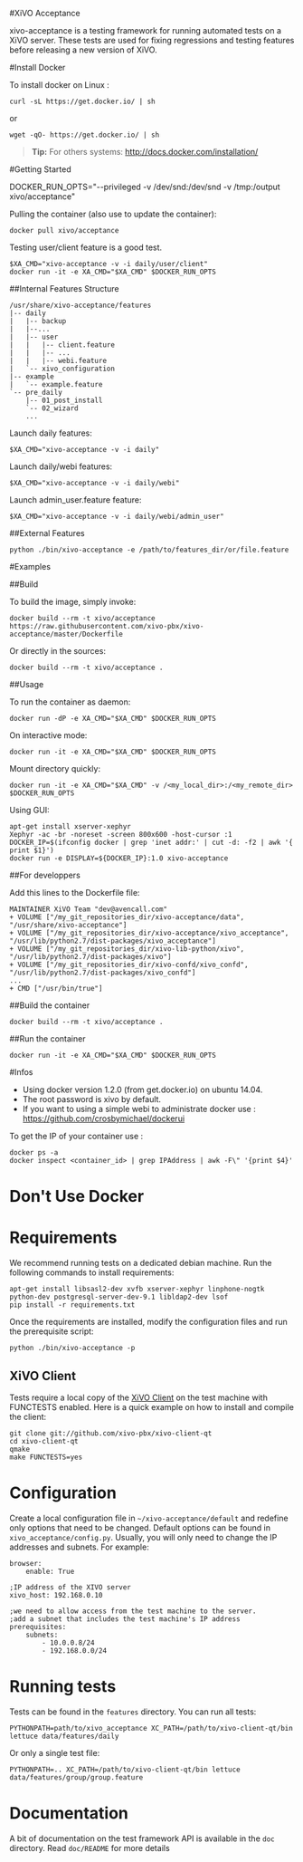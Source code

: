 #XiVO Acceptance

xivo-acceptance is a testing framework for running automated tests on a XiVO
server. These tests are used for fixing regressions and testing features before
releasing a new version of XiVO.


#Install Docker

To install docker on Linux :

    curl -sL https://get.docker.io/ | sh

 or

    wget -qO- https://get.docker.io/ | sh

> **Tip:** For others systems: http://docs.docker.com/installation/

#Getting Started

DOCKER_RUN_OPTS="--privileged -v /dev/snd:/dev/snd -v /tmp:/output xivo/acceptance"

Pulling the container (also use to update the container):

    docker pull xivo/acceptance

Testing user/client feature is a good test.

    $XA_CMD="xivo-acceptance -v -i daily/user/client"
    docker run -it -e XA_CMD="$XA_CMD" $DOCKER_RUN_OPTS


##Internal Features Structure

    /usr/share/xivo-acceptance/features
    |-- daily
    |   |-- backup
    |   |--...
    |   |-- user
    |   |   |-- client.feature
    |   |   |-- ...
    |   |   |-- webi.feature
    |   `-- xivo_configuration
    |-- example
    |   `-- example.feature
    `-- pre_daily
        |-- 01_post_install
        `-- 02_wizard
        ...

Launch daily features:

    $XA_CMD="xivo-acceptance -v -i daily"

Launch daily/webi features:

    $XA_CMD="xivo-acceptance -v -i daily/webi"

Launch admin_user.feature feature:

    $XA_CMD="xivo-acceptance -v -i daily/webi/admin_user"

##External Features

    python ./bin/xivo-acceptance -e /path/to/features_dir/or/file.feature

#Examples

##Build

To build the image, simply invoke:

    docker build --rm -t xivo/acceptance https://raw.githubusercontent.com/xivo-pbx/xivo-acceptance/master/Dockerfile

Or directly in the sources:

    docker build --rm -t xivo/acceptance .

##Usage

To run the container as daemon:

    docker run -dP -e XA_CMD="$XA_CMD" $DOCKER_RUN_OPTS

On interactive mode:

    docker run -it -e XA_CMD="$XA_CMD" $DOCKER_RUN_OPTS

Mount directory quickly:

    docker run -it -e XA_CMD="$XA_CMD" -v /<my_local_dir>:/<my_remote_dir> $DOCKER_RUN_OPTS

Using GUI:

    apt-get install xserver-xephyr
    Xephyr -ac -br -noreset -screen 800x600 -host-cursor :1
    DOCKER_IP=$(ifconfig docker | grep 'inet addr:' | cut -d: -f2 | awk '{ print $1}')
    docker run -e DISPLAY=${DOCKER_IP}:1.0 xivo-acceptance

##For developpers

Add this lines to the Dockerfile file:

    MAINTAINER XiVO Team "dev@avencall.com"
    + VOLUME ["/my_git_repositories_dir/xivo-acceptance/data", "/usr/share/xivo-acceptance"]
    + VOLUME ["/my_git_repositories_dir/xivo-acceptance/xivo_acceptance", "/usr/lib/python2.7/dist-packages/xivo_acceptance"]
    + VOLUME ["/my_git_repositories_dir/xivo-lib-python/xivo", "/usr/lib/python2.7/dist-packages/xivo"]
    + VOLUME ["/my_git_repositories_dir/xivo-confd/xivo_confd", "/usr/lib/python2.7/dist-packages/xivo_confd"]
    ...
    + CMD ["/usr/bin/true"]

##Build the container

    docker build --rm -t xivo/acceptance .

##Run the container

    docker run -it -e XA_CMD="$XA_CMD" $DOCKER_RUN_OPTS

#Infos

- Using docker version 1.2.0 (from get.docker.io) on ubuntu 14.04.
- The root password is xivo by default.
- If you want to using a simple webi to administrate docker use : https://github.com/crosbymichael/dockerui

To get the IP of your container use :

    docker ps -a
    docker inspect <container_id> | grep IPAddress | awk -F\" '{print $4}'


# Don't Use Docker


Requirements
============

We recommend running tests on a dedicated debian machine. Run the following
commands to install requirements:

    apt-get install libsasl2-dev xvfb xserver-xephyr linphone-nogtk python-dev postgresql-server-dev-9.1 libldap2-dev lsof
    pip install -r requirements.txt

Once the requirements are installed, modify the configuration files and run the prerequisite script:

    python ./bin/xivo-acceptance -p



XiVO Client
-----------

Tests require a local copy of the [XiVO Client](http://github.com/xivo-pbx/xivo-client-qt)
on the test machine with FUNCTESTS enabled. Here is a quick example on how to
install and compile the client:

    git clone git://github.com/xivo-pbx/xivo-client-qt
    cd xivo-client-qt
    qmake
    make FUNCTESTS=yes


Configuration
=============

Create a local configuration file in ```~/xivo-acceptance/default``` and
redefine only options that need to be changed. Default options can be found in
```xivo_acceptance/config.py```. Usually, you will only need to change the IP
addresses and subnets. For example:

    browser:
        enable: True

    ;IP address of the XIVO server
    xivo_host: 192.168.0.10

    ;we need to allow access from the test machine to the server.
    ;add a subnet that includes the test machine's IP address
    prerequisites:
        subnets:
            - 10.0.0.8/24
            - 192.168.0.0/24


Running tests
=============

Tests can be found in the ```features``` directory. You can run all tests:

    PYTHONPATH=path/to/xivo_acceptance XC_PATH=/path/to/xivo-client-qt/bin lettuce data/features/daily

Or only a single test file:

    PYTHONPATH=.. XC_PATH=/path/to/xivo-client-qt/bin lettuce data/features/group/group.feature


Documentation
=============

A bit of documentation on the test framework API is available in the ```doc```
directory.  Read ```doc/README``` for more details

